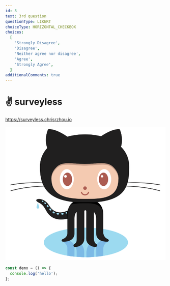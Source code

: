 ```yaml
---
id: 3
text: 3rd question
questionType: LIKERT
choiceType: HORIZONTAL_CHECKBOX
choices:
  [
    'Strongly Disagree',
    'Disagree',
    'Neither agree nor disagree',
    'Agree',
    'Strongly Agree',
  ]
additionalComments: true
---
```


# :v: surveyless

https://surveyless.chrisrzhou.io

![Logo](/static/images/octocat.png)

```javascript
const demo = () => {
  console.log('hello');
};
```

